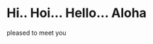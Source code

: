 # Hi.. Hoi... Hello... Aloha
pleased to meet you

<!--
**ReubenHawley/ReubenHawley** is a ✨ _special_ ✨ repository because its `README.md` (this file) appears on your GitHub profile.
##Currently working on...
---
Algorithmic trading web trading app with backtesting capabilities
---
##Life is a lesson
---
Blockchain inspired me to learn programming, its been a snowball ever since... one can never know enough
After learning the basics of **python**, i delved into **MYSQL**, **HTML**,**CSS**
which led me down the rabbit hole to learn the *Pandas*, *concurrency* , *numpy*,*ccxt*,*sklearn*,*bootstrap4*
learning javascript to handle the client side, followed by REACT to bea ble to build mobile and web applications 
--- 
👯 I’m looking to collaborate on data science projects, from time series based to medicine based research, i believe data is the way of the future.
- 🤔 I’m looking for help with javascript and asynchronous programming
- 💬 Ask me about python and trading, i just cant shut up about them
---
But enough about me... id like to hear from you. 
---
- 📫 How to reach me: drop me a mail at reubenhawley@gmail.com
- 😄 Pronouns: DURACELL
- ⚡ Fun fact: ...
-->
